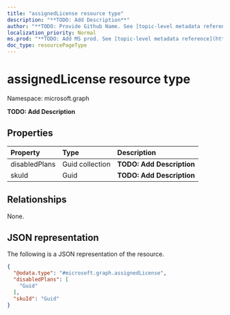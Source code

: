```yaml
---
title: "assignedLicense resource type"
description: "**TODO: Add Description**"
author: "**TODO: Provide Github Name. See [topic-level metadata reference](https://msgo.azurewebsites.net/add/document/guidelines/metadata.html#topic-level-metadata)**"
localization_priority: Normal
ms.prod: "**TODO: Add MS prod. See [topic-level metadata reference](https://msgo.azurewebsites.net/add/document/guidelines/metadata.html#topic-level-metadata)**"
doc_type: resourcePageType
---
```


# assignedLicense resource type

Namespace: microsoft.graph



**TODO: Add Description**

## Properties
|Property|Type|Description|
|:---|:---|:---|
|disabledPlans|Guid collection|**TODO: Add Description**|
|skuId|Guid|**TODO: Add Description**|

## Relationships
None.

## JSON representation
The following is a JSON representation of the resource.
<!-- {
  "blockType": "resource",
  "@odata.type": "microsoft.graph.assignedLicense"
}
-->
``` json
{
  "@odata.type": "#microsoft.graph.assignedLicense",
  "disabledPlans": [
    "Guid"
  ],
  "skuId": "Guid"
}
```

